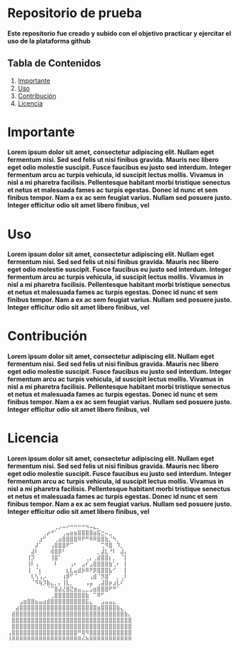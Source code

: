 # Repositorio de prueba 
#### Este repositorio fue creado y subido con el objetivo practicar y ejercitar el uso de la plataforma github
## Tabla de Contenidos
1. [Importante](#importante)
2. [Uso](#uso)
3. [Contribución](#contribución)
4. [Licencia](#licencia)
# Importante
#### Lorem ipsum dolor sit amet, consectetur adipiscing elit. Nullam eget fermentum nisi. Sed sed felis ut nisi finibus gravida. Mauris nec libero eget odio molestie suscipit. Fusce faucibus eu justo sed interdum. Integer fermentum arcu ac turpis vehicula, id suscipit lectus mollis. Vivamus in nisl a mi pharetra facilisis. Pellentesque habitant morbi tristique senectus et netus et malesuada fames ac turpis egestas. Donec id nunc et sem finibus tempor. Nam a ex ac sem feugiat varius. Nullam sed posuere justo. Integer efficitur odio sit amet libero finibus, vel
# Uso
#### Lorem ipsum dolor sit amet, consectetur adipiscing elit. Nullam eget fermentum nisi. Sed sed felis ut nisi finibus gravida. Mauris nec libero eget odio molestie suscipit. Fusce faucibus eu justo sed interdum. Integer fermentum arcu ac turpis vehicula, id suscipit lectus mollis. Vivamus in nisl a mi pharetra facilisis. Pellentesque habitant morbi tristique senectus et netus et malesuada fames ac turpis egestas. Donec id nunc et sem finibus tempor. Nam a ex ac sem feugiat varius. Nullam sed posuere justo. Integer efficitur odio sit amet libero finibus, vel
# Contribución
#### Lorem ipsum dolor sit amet, consectetur adipiscing elit. Nullam eget fermentum nisi. Sed sed felis ut nisi finibus gravida. Mauris nec libero eget odio molestie suscipit. Fusce faucibus eu justo sed interdum. Integer fermentum arcu ac turpis vehicula, id suscipit lectus mollis. Vivamus in nisl a mi pharetra facilisis. Pellentesque habitant morbi tristique senectus et netus et malesuada fames ac turpis egestas. Donec id nunc et sem finibus tempor. Nam a ex ac sem feugiat varius. Nullam sed posuere justo. Integer efficitur odio sit amet libero finibus, vel
# Licencia
#### Lorem ipsum dolor sit amet, consectetur adipiscing elit. Nullam eget fermentum nisi. Sed sed felis ut nisi finibus gravida. Mauris nec libero eget odio molestie suscipit. Fusce faucibus eu justo sed interdum. Integer fermentum arcu ac turpis vehicula, id suscipit lectus mollis. Vivamus in nisl a mi pharetra facilisis. Pellentesque habitant morbi tristique senectus et netus et malesuada fames ac turpis egestas. Donec id nunc et sem finibus tempor. Nam a ex ac sem feugiat varius. Nullam sed posuere justo. Integer efficitur odio sit amet libero finibus, vel
```
⠀⠀⠀⠀⠀⠀⠀⠀⠀⠀⠀⠀⢀⡠⠤⠔⠒⠒⠒⠒⠲⠤⣄⡀
⠀⠀⠀⠀⠀⠀⠀⠀⠀⢀⡴⠚⠁⠀⢀⣤⣶⣶⣿⣿⣿⣿⣶⣯⣒⠤⣀
⠀⠀⠀⠀⠀⠀⠀⠀⣰⠋⠀⠀⢀⣴⣿⣿⣿⣿⠿⠟⠛⠿⠿⣿⣿⣷⡈⠳⡀
⠀⠀⠀⠀⠀⠀⠀⡼⠁⠀⠀⢠⣿⣿⣿⠟⠉⠀⠀⠀⠀⠀⠀⠀⢉⠻⣿⠀⠹⡀
⠀⠀⠀⠀⠀⠀⣼⠇⠀⠀⠀⢾⣿⡿⠃⠀⠀⠀⠀⠀⠀⠀⠀⡀⣼⣇⠘⠇⠀⣼⡄
⠀⠀⠀⠀⠀⢸⡹⠀⠀⠀⠀⢸⣿⠁⠀⠀⠀⠀⠀⠀⢀⡄⢀⣾⣿⣿⡆⡀⠀⠈⡇
⠀⠀⠀⠀⠀⢸⠇⢠⠀⠀⠀⠀⠇⠀⠀⠀⢠⠆⠀⣠⠎⣠⣿⣿⣿⣿⣷⢁⠆⠀⡇
⠀⠀⠀⠀⠀⢸⠀⠈⡆⠀⠀⠀⠀⠀⠀⣆⣇⣤⣾⡷⠿⠟⡿⣿⣿⣿⣧⠊⠀⠀⡇
⠀⠀⠀⠀⠀⠀⢇⢣⢡⡠⠀⠀⠀⠀⢰⡿⠋⠈⠀⠀⠀⢠⣾⠈⡻⣿⠁⠀⡀⢀⠇
⠀⠀⠀⠀⠀⠀⠈⠻⢷⡹⣷⣄⡀⡄⢸⣇⡀⠀⠀⠀⢠⣤⠀⢀⣼⣿⡶⣰⣇⠎
⠀⠀⠀⠀⠀⠀⠀⠀⠀⠀⠈⠉⣿⣼⣜⣿⣝⣶⣤⣀⣀⣡⣶⣿⣿⣿⠟⠛⠁
⠀⠀⠀⠀⠀⠀⠀⠀⠀⠀⠀⢀⣿⣿⣿⣿⣿⣿⣿⣿⣷⠀⠉⠿⠋
⠀⠀⠀⣠⣶⣿⣿⣦⣤⣴⣾⣿⣿⣿⣿⣿⣿⣿⣿⣿⣯⣄⠀⠀⣠⣤⣤⣄
⠀⠀⣴⣿⣿⣿⣿⣿⣿⣿⣿⣿⣿⣿⣿⣿⣿⣿⣿⣿⣿⣿⣿⣶⣿⣿⣿⣿⣷⣄
⠀⣾⣿⣿⣿⣿⣿⣿⣿⣿⣿⣿⣿⣿⣿⣿⣿⣿⣿⣿⣿⣿⣿⣿⣿⣿⣿⣿⣿⣿⣷⡄
⠀⣿⣿⣿⣿⣿⣿⣿⣿⣿⣿⣿⣿⣿⣿⣿⣿⣿⣿⣿⣿⣿⣿⣿⣿⣿⣿⣿⣿⣿⣿⣿
⠀⣿⣿⣿⣿⣿⣿⣿⣿⣿⣿⣿⣿⣿⣿⣿⣿⣿⣿⣿⣿⣿⣿⣿⣿⣿⣿⣿⣿⣿⣿⣿
⢠⣿⣿⣿⣿⣿⣿⣿⣿⣿⣿⣿⣿⣿⣿⣿⣿⣿⠛⢿⠻⣿⣿⣿⣿⣿⣿⣿⣿⣿⣿⣿
⠸⠿⠿⠿⠿⠿⠿⠿⠿⠿⠿⠿⠿⠿⠿⠿⠿⠿⠿⠮⠷⠿⠿⠿⠿⠿⠿⠿⠿⠿⠿⠿
```

